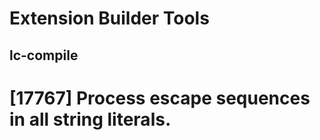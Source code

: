 # Extension Builder Tools
## lc-compile

# [17767] Process escape sequences in all string literals.
